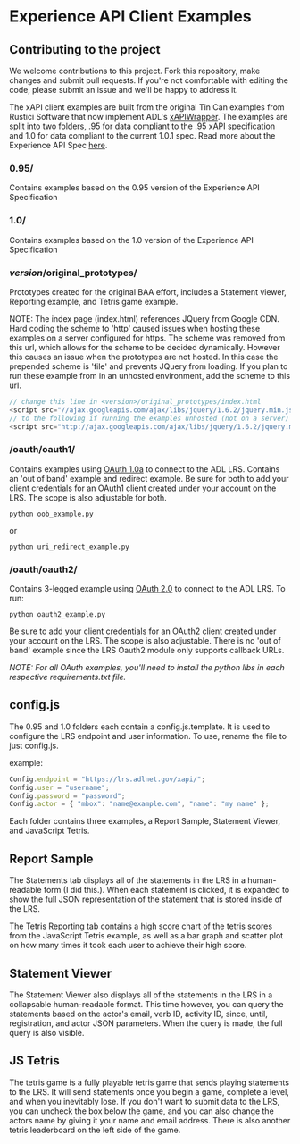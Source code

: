 Experience API Client Examples
=============================

## Contributing to the project
We welcome contributions to this project. Fork this repository, 
make changes and submit pull requests. If you're not comfortable 
with editing the code, please submit an issue and we'll be happy 
to address it.

The xAPI client examples are built from the original Tin Can examples from Rustici Software that now implement ADL's [xAPIWrapper](https://github.com/adlnet/xAPIWrapper). 
The examples are split into two folders, .95 for data compliant to the .95 xAPI specification and 1.0 for data compliant to the current 1.0.1 spec. Read more about the Experience API Spec [here](https://github.com/adlnet/xAPI-Spec/blob/master/xAPI.md).

### 0.95/
Contains examples based on the 0.95 version of the Experience API Specification

### 1.0/
Contains examples based on the 1.0 version of the Experience API Specification

### *version*/original_prototypes/
Prototypes created for the original BAA effort, includes a Statement viewer, 
Reporting example, and Tetris game example.

NOTE: The index page (index.html) references JQuery from Google CDN. Hard coding the scheme to 'http' caused issues when hosting these examples on a server configured for https. The scheme was removed from this url, which allows for the scheme to be decided dynamically. However this causes an issue when the prototypes are not hosted. In this case the prepended scheme is 'file' and prevents JQuery from loading. If you plan to run these example from in an unhosted environment, add the scheme to this url.

```javascript
// change this line in <version>/original_prototypes/index.html
<script src="//ajax.googleapis.com/ajax/libs/jquery/1.6.2/jquery.min.js"></script>
// to the following if running the examples unhosted (not on a server)
<script src="http://ajax.googleapis.com/ajax/libs/jquery/1.6.2/jquery.min.js"></script>
```

### /oauth/oauth1/
Contains examples using [OAuth 1.0a](https://tools.ietf.org/html/rfc5849) to connect to the ADL LRS. Contains an
'out of band' example and redirect example. Be sure for both to add your client credentials for an OAuth1 client created
under your account on the LRS. The scope is also adjustable for both.

`python oob_example.py`

or

`python uri_redirect_example.py`

### /oauth/oauth2/
Contains 3-legged example using [OAuth 2.0](https://tools.ietf.org/html/rfc6749) to connect to the ADL LRS. To run:

`python oauth2_example.py`

Be sure to add your client credentials for an OAuth2 client created under your account on the LRS. The scope is also adjustable. There is no 'out of band'
example since the LRS Oauth2 module only supports callback URLs.

*NOTE: For all OAuth examples, you'll need to install the python libs in each respective requirements.txt file.*

## config.js
The 0.95 and 1.0 folders each contain a config.js.template. It is used to configure the LRS endpoint and user information. To use, rename the file to just config.js.

example:
```javascript
Config.endpoint = "https://lrs.adlnet.gov/xapi/";
Config.user = "username";
Config.password = "password";
Config.actor = { "mbox": "name@example.com", "name": "my name" };
```

Each folder contains three examples, a Report Sample, Statement Viewer, and JavaScript Tetris.

## Report Sample

The Statements tab displays all of the statements in the LRS in a human-readable form (I did this.). When each statement is clicked, it is expanded to show the full JSON representation of the statement that is stored inside of the LRS.

The Tetris Reporting tab contains a high score chart of the tetris scores from the JavaScript Tetris example, as well as a bar graph and scatter plot on how many times it took each user to achieve their high score.

## Statement Viewer

The Statement Viewer also displays all of the statements in the LRS in a collapsable human-readable format. This time however, you can query the statements based on the actor's email, verb ID, activity ID, since, until, registration, and actor JSON parameters.  When the query is made, the full query is also visible.

## JS Tetris

The tetris game is a fully playable tetris game that sends playing statements to the LRS. It will send statements once you begin a game, complete a level, and when you inevitably lose. If you don't want to submit data to the LRS, you can uncheck the box below the game, and you can also change the actors name by giving it your name and email address. There is also another tetris leaderboard on the left side of the game.

